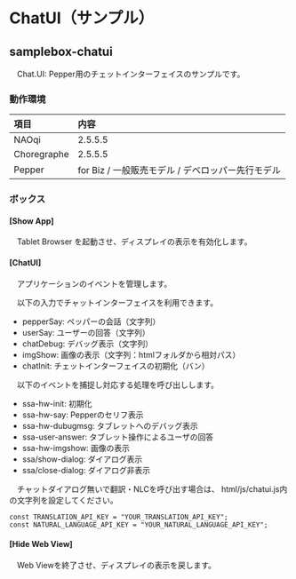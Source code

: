# ChatUI（サンプル）

## samplebox-chatui
　Chat.UI: Pepper用のチェットインターフェイスのサンプルです。

### 動作環境
|項目|内容|
|:---|:---|
|NAOqi|2.5.5.5|
|Choregraphe|2.5.5.5|
|Pepper|for Biz / 一般販売モデル / デベロッパー先行モデル|

### ボックス

#### [Show App]
　Tablet Browser を起動させ、ディスプレイの表示を有効化します。

#### [ChatUI]
　アプリケーションのイベントを管理します。

　以下の入力でチャットインターフェイスを利用できます。

+ pepperSay: ペッパーの会話（文字列）
+ userSay: ユーザーの回答（文字列）
+ chatDebug: デバッグ表示（文字列）
+ imgShow: 画像の表示（文字列：htmlフォルダから相対パス）
+ chatInit: チェットインターフェイスの初期化（バン）

　以下のイベントを捕捉し対応する処理を呼び出しします。

+ ssa-hw-init: 初期化
+ ssa-hw-say: Pepperのセリフ表示
+ ssa-hw-dubugmsg: タブレットへのデバッグ表示
+ ssa-user-answer: タブレット操作によるユーザの回答
+ ssa-hw-imgshow: 画像の表示
+ ssa/show-dialog: ダイアログ表示
+ ssa/close-dialog: ダイアログ非表示

　チャットダイアログ無いで翻訳・NLCを呼び出す場合は、
html/js/chatui.js内の文字列を設定してください。

```
const TRANSLATION_API_KEY = "YOUR_TRANSLATION_API_KEY";
const NATURAL_LANGUAGE_API_KEY = "YOUR_NATURAL_LANGUAGE_API_KEY";
```

#### [Hide Web View]
　Web Viewを終了させ、ディスプレイの表示を戻します。
